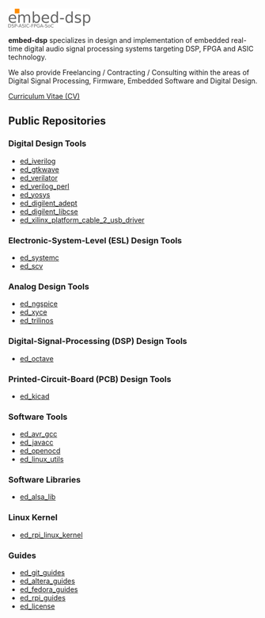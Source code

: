 
![embed-dsp](doc/embed_dsp_logo.png)

**embed-dsp** specializes in design and implementation of embedded real-time digital audio signal processing systems
targeting DSP, FPGA and ASIC technology.

We also provide Freelancing / Contracting / Consulting within the areas of Digital Signal Processing,
Firmware, Embedded Software and Digital Design.

[Curriculum Vitae (CV)](doc/gudmundur_bogason_cv.pdf)

## Public Repositories

### Digital Design Tools
* [ed_iverilog](https://github.com/embed-dsp/ed_iverilog)
* [ed_gtkwave](https://github.com/embed-dsp/ed_gtkwave)
* [ed_verilator](https://github.com/embed-dsp/ed_verilator)
* [ed_verilog_perl](https://github.com/embed-dsp/ed_verilog_perl)
* [ed_yosys](https://github.com/embed-dsp/ed_yosys)
* [ed_digilent_adept](https://github.com/embed-dsp/ed_digilent_adept)
* [ed_digilent_libcse](https://github.com/embed-dsp/ed_digilent_libcse)
* [ed_xilinx_platform_cable_2_usb_driver](https://github.com/embed-dsp/ed_xilinx_platform_cable_2_usb_driver)


### Electronic-System-Level (ESL) Design Tools
* [ed_systemc](https://github.com/embed-dsp/ed_systemc)
* [ed_scv](https://github.com/embed-dsp/ed_scv)


### Analog Design Tools
* [ed_ngspice](https://github.com/embed-dsp/ed_ngspice)
* [ed_xyce](https://github.com/embed-dsp/ed_xyce)
* [ed_trilinos](https://github.com/embed-dsp/ed_trilinos)


### Digital-Signal-Processing (DSP) Design Tools
* [ed_octave](https://github.com/embed-dsp/ed_octave)


### Printed-Circuit-Board (PCB) Design Tools
* [ed_kicad](https://github.com/embed-dsp/ed_kicad)


### Software Tools
* [ed_avr_gcc](https://github.com/embed-dsp/ed_avr_gcc)
* [ed_javacc](https://github.com/embed-dsp/ed_javacc)
* [ed_openocd](https://github.com/embed-dsp/ed_openocd)
* [ed_linux_utils](https://github.com/embed-dsp/ed_linux_utils)


### Software Libraries
* [ed_alsa_lib](https://github.com/embed-dsp/ed_alsa_lib)


### Linux Kernel
* [ed_rpi_linux_kernel](https://github.com/embed-dsp/ed_rpi_linux_kernel)


### Guides
* [ed_git_guides](https://github.com/embed-dsp/ed_git_guides)
* [ed_altera_guides](https://github.com/embed-dsp/ed_altera_guides)
* [ed_fedora_guides](https://github.com/embed-dsp/ed_fedora_guides)
* [ed_rpi_guides](https://github.com/embed-dsp/ed_rpi_guides)
* [ed_license](https://github.com/embed-dsp/ed_license)
